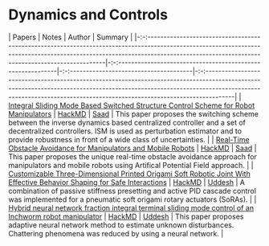 # Dynamics and Controls

| Papers                                                                                                                                                                                                                          | Notes                                                         | Author                                   | Summary                                                                                                                                                                                                                                               |
|-:-:-----------------------------------------------------------------------------------------------------------------------------------------------------------------------------------------------------------------------------|-:-:-----------------------------------------------------------|-:-:--------------------------------------|-:-:---------------------------------------------------------------------------------------------------------------------------------------------------------------------------------------------------------------------------------------------------|
| [Integral Sliding Mode Based Switched Structure Control Scheme for Robot Manipulators](https://www.researchgate.net/publication/327807849_Integral_Sliding_Mode_Based_Switched_Structure_Control_Scheme_for_Robot_Manipulators) | [HackMD](https://hackmd.io/INtsyouET5Sxv6K6pIUcoQ?view)       | [Saad](https://github.com/saad2121)      | This paper proposes the switching scheme between the inverse dynamics based centralized controller and a set of decentralized controllers. ISM is used as perturbation estimator and to provide robustness in front of a wide class of uncertainties. |
| [Real-Time Obstacle Avoidance for Manipulators and Mobile Robots](https://link.springer.com/chapter/10.1007/978-1-4613-8997-2_29)                                                                                               | [HackMD](https://hackmd.io/m_dwVyo9TnKIZQa5V7QGRQ?view)       | [Saad](https://github.com/saad2121)      | This paper proposes the unique real-time obstacle avoidance approach for manipulators and mobile robots using Artifical Potential Field approach.                                                                                                     |
| [Customizable Three-Dimensional Printed Origami Soft Robotic Joint With Effective Behavior Shaping for Safe Interactions](https://ieeexplore.ieee.org/abstract/document/8481372/keywords#keywords)                              | [HackMD](https://hackmd.io/@kZ5m8OgNSouLVUfdO4Vu3w/SJtDCMGtU) | [Uddesh](https://github.com/uddeshtople) | A combination of passive stiffness presetting and active PID cascade control was implemented for a pneumatic soft origami rotary actuators (SoRAs).                                                                                                   |
| [Hybrid neural network fraction integral terminal sliding mode control of an Inchworm robot manipulator](https://www.sciencedirect.com/science/article/abs/pii/S0888327016300449)                                               | [HackMD](https://hackmd.io/@kZ5m8OgNSouLVUfdO4Vu3w/B1Zd2z_58) | [Uddesh](https://github.com/uddeshtople) | This paper proposes adaptive neural network method to estimate unknown disturbances. Chattering phenomena was reduced by using a neural network.                                                                                                      |
